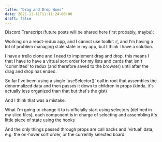 ```yaml
---
title: "Drag and Drop Woes"
date: 2021-11-11T11:11:24-08:00
draft: false
---
```

Discord Transcript (future posts will be shared here first probably, maybe):

Working on a react-redux app, and I cannot use toolkit :(, and I'm having a lot of problem managing stale state in my app, but I think I have a solution. 

I have a trello clone and I need to implement drag and drop, this means I that I  have to have a virtual sort order for my lists and cards that isn't 'committed' to redux (and therefore saved to the browser) until after the drag and drop has ended. 

So far I've been using a single 'useSelector()' call in root that assembles the denormalized data and then passes it down to children in props (kinda, it's actually less organized than that but that's the gist) 

And I think that was a mistake.

What I'm going to change it to is officially start using selectors (defined in my slice files), each component is in charge of selecting and assembling it's little piece of state using the hooks 

And the only things passed through props are call backs and 'virtual' data, e.g. the on-hover sort order, or the currently selected board 

